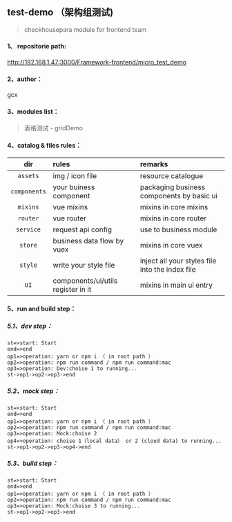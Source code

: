 ##  test-demo （架构组测试)

> checkhousepara module for frontend team

#### 1、 repositorie path:
http://192.168.1.47:3000/Framework-frontend/micro_test_demo

#### 2、author：
gcx

#### 3、modules list：
>表格测试 - gridDemo

#### 4、catalog & files rules：
| dir      |    rules | remarks  |
| :--------: | :--------| :-- |
| `assets`  | img / icon file |  resource catalogue   |
| `components`     |   your buiness component | packaging business components by basic ui  |
| `mixins`      |    vue mixins | mixins in core mixins  |
| `router`      |    vue router | mixins in core router  |
| `service`      |    request api config | use to business module  |
| `store`      |    business data flow by vuex  | mixins in core vuex  |
| `style`      |   write your style file | inject all your styles file into the index file  |
| `UI`      |    components/ui/utils register in it | mixins in main ui entry  |

#### 5、run and build step：
##### 5.1、dev step：
```flow
st=>start: Start
end=>end
op1=>operation: yarn or npm i （ in root path ）
op2=>operation: npm run command / npm run command:mac
op3=>operation: Dev:choise 1 to running...
st->op1->op2->op3->end
```
##### 5.2、mock step：
```flow
st=>start: Start
end=>end
op1=>operation: yarn or npm i （ in root path ）
op2=>operation: npm run command / npm run command:mac
op3=>operation: Mock:choise 2
op4=>operation: choise 1（local data） or 2 (cloud data) to running...
st->op1->op2->op3->op4->end
```
##### 5.3、build step：
```flow
st=>start: Start
end=>end
op1=>operation: yarn or npm i （ in root path ）
op2=>operation: npm run command / npm run command:mac
op3=>operation: Mock:choise 3 to running...
st->op1->op2->op3->end
```
